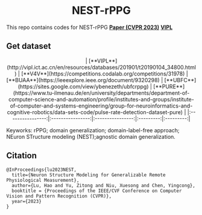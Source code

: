<h1 align="center"> NEST-rPPG </h1>

This repo contains codes for NEST-rPPG [**Paper (CVPR 2023)**](https://arxiv.org/abs/2303.05955)
[**VIPL**](http://vipl.ict.ac.cn/en/resources/databases/201901/t20190104_34800.html)

## Get dataset
<div align="center">
<div></div>
| [**VIPL**](http://vipl.ict.ac.cn/en/resources/databases/201901/t20190104_34800.html) | [**V4V**](https://competitions.codalab.org/competitions/31978) | [**BUAA**](https://ieeexplore.ieee.org/document/9320298) | [**UBFC**](https://sites.google.com/view/ybenezeth/ubfcrppg) | [**PURE**](https://www.tu-ilmenau.de/en/university/departments/department-of-computer-science-and-automation/profile/institutes-and-groups/institute-of-computer-and-systems-engineering/group-for-neuroinformatics-and-cognitive-robotics/data-sets-code/pulse-rate-detection-dataset-pure) |
  |:----------------:|:----------------:|:----------------:|:---------:|:---------:|

</div>


Keyworks: rPPG; domain generalization; domain-label-free approach; NEuron STructure modeling (NEST);agnostic domain generalization.


## Citation
```
@InProceedings{lu2023NEST,
  title={Neuron Structure Modeling for Generalizable Remote Physiological Measurement},
  author={Lu, Hao and Yu, Zitong and Niu, Xuesong and Chen, Yingcong},
  booktitle = {Proceedings of the IEEE/CVF Conference on Computer Vision and Pattern Recognition (CVPR)},
  year={2023}
}
```

